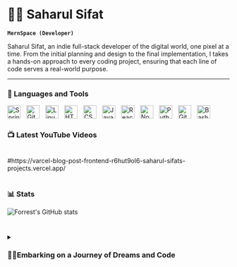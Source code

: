 # 🏄‍♂️ Saharul Sifat

**`MernSpace (Developer)`**

Saharul Sifat, an indie full-stack developer of the digital world, one pixel at a time. From the initial planning and design to the final implementation, I takes a hands-on approach to every coding project, ensuring that each line of code serves a real-world purpose.


---

### 🧰 Languages and Tools

<img align="left" alt="Spring" width="30px" style="padding-right:10px;" src="https://cdn.jsdelivr.net/gh/devicons/devicon/icons/spring/spring-original.svg" />
<img align="left" alt="Git" width="30px" style="padding-right:10px;" src="https://cdn.jsdelivr.net/gh/devicons/devicon/icons/git/git-original.svg" />
<img align="left" alt="Linux" width="30px" style="padding-right:10px;" src="https://cdn.jsdelivr.net/gh/devicons/devicon/icons/linux/linux-original.svg" />
<img align="left" alt="HTML" width="30px" style="padding-right:10px;" src="https://cdn.jsdelivr.net/gh/devicons/devicon/icons/html5/html5-plain.svg" />
<img align="left" alt="CSS" width="30px" style="padding-right:10px;" src="https://cdn.jsdelivr.net/gh/devicons/devicon/icons/css3/css3-plain.svg" />
<img align="left" alt="JavaScript" width="30px" style="padding-right:10px;" src="https://cdn.jsdelivr.net/gh/devicons/devicon/icons/javascript/javascript-plain.svg" />
<img align="left" alt="React" width="30px" style="padding-right:10px;" src="https://cdn.jsdelivr.net/gh/devicons/devicon/icons/react/react-original.svg" />
<img align="left" alt="NodeJS" width="30px" style="padding-right:10px;" src="https://cdn.jsdelivr.net/gh/devicons/devicon/icons/nodejs/nodejs-original.svg" />
<img align="left" alt="Python" width="30px" style="padding-right:10px;" src="https://cdn.jsdelivr.net/gh/devicons/devicon/icons/python/python-plain.svg" />
<img align="left" alt="GitHub" width="30px" style="padding-right:10px;" src="https://cdn.jsdelivr.net/gh/devicons/devicon/icons/github/github-original.svg" />

<img align="left" alt="Bash" width="30px" style="padding-right:10px;" src="https://cdn.jsdelivr.net/gh/devicons/devicon/icons/bash/bash-original.svg" />
<br />

#

### 📺 Latest YouTube Videos
<br>
#https://varcel-blog-post-frontend-r6hut9ol6-saharul-sifats-projects.vercel.app/

#

### 📊 Stats

![Forrest's GitHub stats](https://github-readme-stats.vercel.app/api?username=MernSpace&show_icons=true&theme=gruvbox)

<!-- ![GitHub Streak](https://streak-stats.demolab.com?user=ForrestKnight&theme=gruvbox&border_radius=4.5) -->

#

<details>
 <summary><h3>👨‍💻Embarking on a Journey of Dreams and Code</h3></summary>


My coding journey began as a curious student, eager to delve into the intricacies of programming. With a fervent passion to build my own app, I taught myself iOS development, a dream that eventually landed me a full-stack software engineering job upon graduation. However, the allure of content creation beckoned, and I decided to pursue YouTube full-time, a decision that has shaped my path ever since.

Yet, a lingering regret tugged at my heart – abandoning my dream of building my own app to seek stability in a conventional job. Now, I've traded the safety net of employment for the uncharted territory of content creation. And while it has been rewarding, I yearn for that familiar discomfort, the thrill of pushing boundaries.

It's time to rekindle that burning desire, to get back on the horse and fulfill the dream of my younger self – to build my own app, my own product. To achieve this, I'll be streamlining my YouTube content, dedicating more time to this passion project. By the end of 2022, I'll be ready to tackle this dream with unwavering determination.

Don't wait up, because I'm coming. I'm embracing the discomfort, the uncharted territory, and the exhilarating pursuit of my dreams. With unwavering determination, I'll transform my vision into reality.


[linkden]: https://www.linkedin.com/in/saharulsifat/
